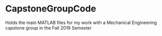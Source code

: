 # CapstoneGroupCode
Holds the main MATLAB files for my work with a Mechanical Engineering capstone group in the Fall 2019 Semester
